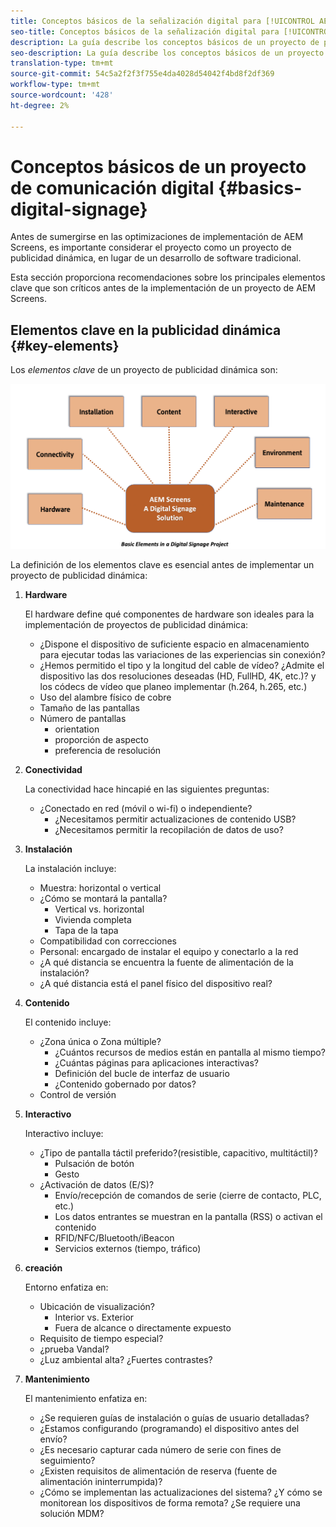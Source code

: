 ```yaml
---
title: Conceptos básicos de la señalización digital para [!UICONTROL AEM Screens]
seo-title: Conceptos básicos de la señalización digital para [!UICONTROL AEM Screens]
description: La guía describe los conceptos básicos de un proyecto de publicidad dinámica
seo-description: La guía describe los conceptos básicos de un proyecto de publicidad dinámica
translation-type: tm+mt
source-git-commit: 54c5a2f2f3f755e4da4028d54042f4bd8f2df369
workflow-type: tm+mt
source-wordcount: '428'
ht-degree: 2%

---
```



# Conceptos básicos de un proyecto de comunicación digital {#basics-digital-signage}

Antes de sumergirse en las optimizaciones de implementación de AEM Screens, es importante considerar el proyecto como un proyecto de publicidad dinámica, en lugar de un desarrollo de software tradicional.

Esta sección proporciona recomendaciones sobre los principales elementos clave que son críticos antes de la implementación de un proyecto de AEM Screens.

## Elementos clave en la publicidad dinámica {#key-elements}

Los *elementos clave* de un proyecto de publicidad dinámica son:

![](/help/assets/Elements-Revised.png)

La definición de los elementos clave es esencial antes de implementar un proyecto de publicidad dinámica:

1. **Hardware**

   El hardware define qué componentes de hardware son ideales para la implementación de proyectos de publicidad dinámica:
   * ¿Dispone el dispositivo de suficiente espacio en almacenamiento para ejecutar todas las variaciones de las experiencias sin conexión?
   * ¿Hemos permitido el tipo y la longitud del cable de vídeo? ¿Admite el dispositivo las dos resoluciones deseadas (HD, FullHD, 4K, etc.)? y los códecs de vídeo que planeo implementar (h.264, h.265, etc.)
   * Uso del alambre físico de cobre
   * Tamaño de las pantallas
   * Número de pantallas
      * orientation
      * proporción de aspecto
      * preferencia de resolución

1. **Conectividad**

   La conectividad hace hincapié en las siguientes preguntas:
   * ¿Conectado en red (móvil o wi-fi) o independiente?
      * ¿Necesitamos permitir actualizaciones de contenido USB?
      * ¿Necesitamos permitir la recopilación de datos de uso?

1. **Instalación**

   La instalación incluye:
   * Muestra: horizontal o vertical
   * ¿Cómo se montará la pantalla?
      * Vertical vs. horizontal
      * Vivienda completa
      * Tapa de la tapa
   * Compatibilidad con correcciones
   * Personal: encargado de instalar el equipo y conectarlo a la red
   * ¿A qué distancia se encuentra la fuente de alimentación de la instalación?
   * ¿A qué distancia está el panel físico del dispositivo real?

1. **Contenido**

   El contenido incluye:
   * ¿Zona única o Zona múltiple?
      * ¿Cuántos recursos de medios están en pantalla al mismo tiempo?
      * ¿Cuántas páginas para aplicaciones interactivas?
      * Definición del bucle de interfaz de usuario
      * ¿Contenido gobernado por datos?
   * Control de versión

1. **Interactivo**

   Interactivo incluye:
   * ¿Tipo de pantalla táctil preferido?(resistible, capacitivo, multitáctil)?
      * Pulsación de botón
      * Gesto
   * ¿Activación de datos (E/S)?
      * Envío/recepción de comandos de serie (cierre de contacto, PLC, etc.)
      * Los datos entrantes se muestran en la pantalla (RSS) o activan el contenido
      * RFID/NFC/Bluetooth/iBeacon
      * Servicios externos (tiempo, tráfico)

1. **creación**

   Entorno enfatiza en:
   * Ubicación de visualización?
      * Interior vs. Exterior
      * Fuera de alcance o directamente expuesto
   * Requisito de tiempo especial?
   * ¿prueba Vandal?
   * ¿Luz ambiental alta? ¿Fuertes contrastes?

1. **Mantenimiento**

   El mantenimiento enfatiza en:

   * ¿Se requieren guías de instalación o guías de usuario detalladas?
   * ¿Estamos configurando (programando) el dispositivo antes del envío?
   * ¿Es necesario capturar cada número de serie con fines de seguimiento?
   * ¿Existen requisitos de alimentación de reserva (fuente de alimentación ininterrumpida)?
   * ¿Cómo se implementan las actualizaciones del sistema? ¿Y cómo se monitorean los dispositivos de forma remota? ¿Se requiere una solución MDM?
